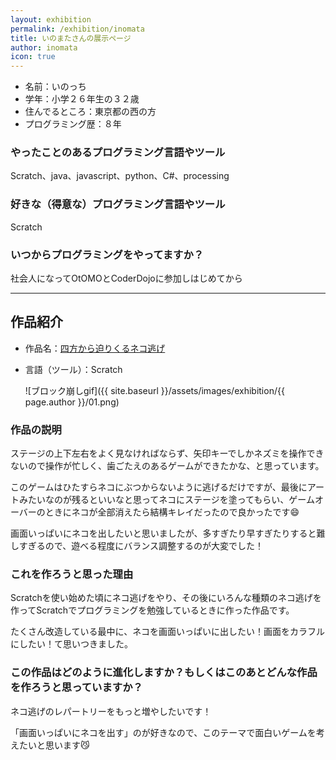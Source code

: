 ```yaml
---
layout: exhibition
permalink: /exhibition/inomata
title: いのまたさんの展示ページ
author: inomata
icon: true
---
```

- 名前：いのっち
- 学年：小学２６年生の３２歳
- 住んでるところ：東京都の西の方
- プログラミング歴：８年

### やったことのあるプログラミング言語やツール

Scratch、java、javascript、python、C#、processing

### 好きな（得意な）プログラミング言語やツール

Scratch

### いつからプログラミングをやってますか？

社会人になってOtOMOとCoderDojoに参加しはじめてから

---

## 作品紹介

- 作品名：[四方から迫りくるネコ逃げ](https://scratch.mit.edu/projects/240754428/)
- 言語（ツール）：Scratch

    ![ブロック崩しgif]({{ site.baseurl }}/assets/images/exhibition/{{ page.author }}/01.png)

### 作品の説明

ステージの上下左右をよく見なければならず、矢印キーでしかネズミを操作できないので操作が忙しく、歯ごたえのあるゲームができたかな、と思っています。

このゲームはひたすらネコにぶつからないように逃げるだけですが、最後にアートみたいなのが残るといいなと思ってネコにステージを塗ってもらい、ゲームオーバーのときにネコが全部消えたら結構キレイだったので良かったです😄

画面いっぱいにネコを出したいと思いましたが、多すぎたり早すぎたりすると難しすぎるので、遊べる程度にバランス調整するのが大変でした！

### これを作ろうと思った理由

Scratchを使い始めた頃にネコ逃げをやり、その後にいろんな種類のネコ逃げを作ってScratchでプログラミングを勉強しているときに作った作品です。

たくさん改造している最中に、ネコを画面いっぱいに出したい！画面をカラフルにしたい！て思いつきました。

### この作品はどのように進化しますか？もしくはこのあとどんな作品を作ろうと思っていますか？

ネコ逃げのレパートリーをもっと増やしたいです！

「画面いっぱいにネコを出す」のが好きなので、このテーマで面白いゲームを考えたいと思います😼
